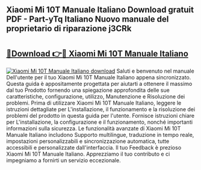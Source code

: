 ## Xiaomi Mi 10T Manuale Italiano Download gratuit PDF - Part-yTq Italiano Nuovo manuale del proprietario di riparazione j3CRk

# <h2><a href="http://dfbsom.blite.top/?on=Xiaomi+Mi+10T+Manuale+Italiano">🔗Download 👉🔴 Xiaomi Mi 10T Manuale Italiano</a></h2>

[![Xiaomi Mi 10T Manuale Italiano download](https://i.imgur.com/lujVjoI.png)](http://dfbsom.blite.top/?on=Xiaomi+Mi+10T+Manuale+Italiano)
Saluti e benvenuto nel manuale Dell'utente per il tuo Xiaomi Mi 10T Manuale Italiano appena sincronizzato. Questa guida è appositamente progettata per aiutarti a ottenere il massimo dal tuo Prodotto fornendo una spiegazione approfondita delle sue caratteristiche, configurazione, utilizzo, Manutenzione e Risoluzione dei problemi. Prima di utilizzare Xiaomi Mi 10T Manuale Italiano, leggere le istruzioni dettagliate per L'installazione, il funzionamento e la risoluzione dei problemi del prodotto in questa guida per l'utente. Fornisce istruzioni chiare per L'installazione, la configurazione e il funzionamento, nonché importanti informazioni sulla sicurezza. Le funzionalità avanzate di Xiaomi Mi 10T Manuale Italiano includono Supporto multilingue, traduzione in tempo reale, impostazioni personalizzabili e sincronizzazione automatica, tutte accessibili e personalizzate dall'interfaccia. Il tuo Feedback è prezioso Xiaomi Mi 10T Manuale Italiano. Apprezziamo il tuo contributo e ci impegniamo a fornirti un servizio eccezionale.
